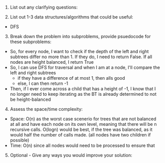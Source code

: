 1. List out any clarifying questions:


2. List out 1-3 data structures/algorithms that could be useful:
- DFS

3. Break down the problem into subproblems, provide psuedocode for these subproblems:
- So, for every node, I want to check if the depth of the left and right subtrees differ no more than 1. If they do, I need to return False. If all nodes are height balanced, I return True
- So, I can use DFS for traversal and when I am at a node, I'll compare the left and right subtrees
    - if they have a difference of at most 1, then alls good
    - else, I can then return -1
- Then, if I ever come across a child that has a height of -1, I know that I no longer need to keep iterating as the BT is already determined to not be height-balanced

4. Assess the space/time complexity:
- Space: O(n) as the worst case scenerio for trees that are not balanced at all and have each node on its own level, meaning that there will be n recursive calls. O(logn) would be best, if the tree was balanced, as it would half the number of calls made. (all nodes have two children if possible)
- Time: O(n) since all nodes would need to be processed to ensure that 

5. Optional - Give any ways you would improve your solution: